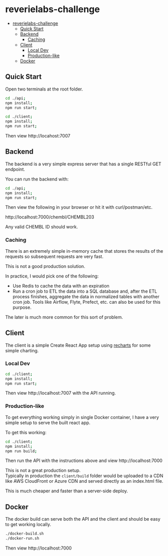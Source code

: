 # reverielabs-challenge

- [reverielabs-challenge](#reverielabs-challenge)
  - [Quick Start](#quick-start)
  - [Backend](#backend)
    - [Caching](#caching)
  - [Client](#client)
    - [Local Dev](#local-dev)
    - [Production-like](#production-like)
  - [Docker](#docker)

## Quick Start

Open two terminals at the root folder.

```sh
cd ./api;
npm install;
npm run start;
```

```sh
cd ./client;
npm install;
npm run start;
```

Then view http://locahost:7007

## Backend

The backend is a very simple express server that has a single RESTful GET endpoint.

You can run the backend with:

```sh
cd ./api;
npm install;
npm run start;
```

Then view the following in your browser or hit it with curl/postman/etc.

http://localhost:7000/chembl/CHEMBL203

Any valid CHEMBL ID should work.

### Caching

There is an extremely simple in-memory cache that stores the results of the requests so subsequent requests are very fast.

This is not a good production solution.

In practice, I would pick one of the following:

- Use Redis to cache the data with an expiration
- Run a cron job to ETL the data into a SQL database and, after the ETL process finishes, aggregate the data in normalized tables with another cron job.
  Tools like Airflow, Flyte, Prefect, etc. can also be used for this purpose.

The later is much more common for this sort of problem.

## Client

The client is a simple Create React App setup using [recharts](https://recharts.org/en-US/) for some simple charting.

### Local Dev

```sh
cd ./client;
npm install;
npm run start;
```

Then view http://localhost:7007 with the API running.

### Production-like

To get everything working simply in single Docker container, I have a very simple setup to serve the built react app.

To get this working:

```sh
cd ./client;
npm install;
npm run build;
```

Then run the API with the instructions above and view http://localhost:7000

This is not a great production setup.  
Typically in production the `client/build` folder would be uploaded to a CDN like AWS CloudFront or Azure CDN and served directly as an index.html file.

This is much cheaper and faster than a server-side deploy.

## Docker

The docker build can serve both the API and the client and should be easy to get working locally.

```sh
./docker-build.sh
./docker-run.sh
```

Then view http://localhost:7000
